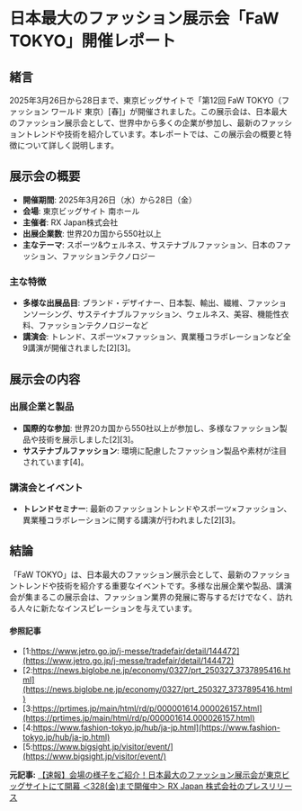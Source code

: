 # 日本最大のファッション展示会「FaW TOKYO」開催レポート

## 緒言

2025年3月26日から28日まで、東京ビッグサイトで「第12回 FaW TOKYO（ファッション ワールド 東京）[春]」が開催されました。この展示会は、日本最大のファッション展示会として、世界中から多くの企業が参加し、最新のファッショントレンドや技術を紹介しています。本レポートでは、この展示会の概要と特徴について詳しく説明します。

## 展示会の概要

- **開催期間**: 2025年3月26日（水）から28日（金）
- **会場**: 東京ビッグサイト 南ホール
- **主催者**: RX Japan株式会社
- **出展企業数**: 世界20カ国から550社以上
- **主なテーマ**: スポーツ&ウェルネス、サステナブルファッション、日本のファッション、ファッションテクノロジー

### 主な特徴

- **多様な出展品目**: ブランド・デザイナー、日本製、輸出、繊維、ファッションソーシング、サステイナブルファッション、ウェルネス、美容、機能性衣料、ファッションテクノロジーなど
- **講演会**: トレンド、スポーツ×ファッション、異業種コラボレーションなど全9講演が開催されました[2][3]。

## 展示会の内容

### 出展企業と製品

- **国際的な参加**: 世界20カ国から550社以上が参加し、多様なファッション製品や技術を展示しました[2][3]。
- **サステナブルファッション**: 環境に配慮したファッション製品や素材が注目されています[4]。

### 講演会とイベント

- **トレンドセミナー**: 最新のファッショントレンドやスポーツ×ファッション、異業種コラボレーションに関する講演が行われました[2][3]。

## 結論

「FaW TOKYO」は、日本最大のファッション展示会として、最新のファッショントレンドや技術を紹介する重要なイベントです。多様な出展企業や製品、講演会が集まるこの展示会は、ファッション業界の発展に寄与するだけでなく、訪れる人々に新たなインスピレーションを与えています。

#### 参照記事
- [1:https://www.jetro.go.jp/j-messe/tradefair/detail/144472](https://www.jetro.go.jp/j-messe/tradefair/detail/144472)
- [2:https://news.biglobe.ne.jp/economy/0327/prt_250327_3737895416.html](https://news.biglobe.ne.jp/economy/0327/prt_250327_3737895416.html)
- [3:https://prtimes.jp/main/html/rd/p/000001614.000026157.html](https://prtimes.jp/main/html/rd/p/000001614.000026157.html)
- [4:https://www.fashion-tokyo.jp/hub/ja-jp.html](https://www.fashion-tokyo.jp/hub/ja-jp.html)
- [5:https://www.bigsight.jp/visitor/event/](https://www.bigsight.jp/visitor/event/)


**元記事:** [【速報】会場の様子をご紹介！日本最大のファッション展示会が東京ビッグサイトにて開幕 ＜328(金)まで開催中＞ RX Japan 株式会社のプレスリリース](https://prtimes.jp/main/html/rd/p/000001614.000026157.html)